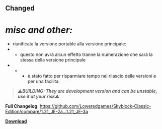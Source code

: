 ## Changed

# _misc and other:_

- riunificata la versione portable alla versione principale:
- - questo non avrà alcun effetto tranne la numerazione che sarà la stessa della versione principale
- - - è stato fatto per risparmiare tempo nel rilascio delle versioni e per una facilita.

> _**⚠️BUILDING: They are development version and can be unstable, use it at your risk⚠️**_

**Full Changelog**: https://github.com/Loweredgames/Skyblock-Classic-Edition/compare/1.21_JE-2a...1.21_JE-3a

[**Download**](https://github.com/Loweredgames/Skyblock-Classic-Edition/releases/download/1.21_JE-3a/Skyblock.Classic.Edition.zip)